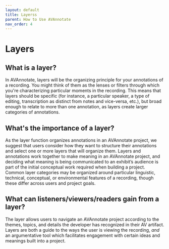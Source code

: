 ```yaml
---
layout: default
title: Layerss
parent: How to Use AVAnnotate
nav_order: 4
---
```

# Layers

## What is a layer?
In AVAnnotate, layers will be the organizing principle for your annotations of a recording. You might think of them as the lenses or filters through which you're characterizing particular moments in the recording. This means that layers should be specific (for instance, a particular speaker, a type of editing, transcription as distinct from notes and vice-versa, etc.), but broad enough to relate to more than one annotation, as layers create larger categories of annotations. 

## What's the importance of a layer?
As the layer function organizes annotations in an AVAnnotate project, we suggest that users consider how they want to structure their annotations and select one or more layers that will organize them. Layers and annotations work together to make meaning in an AVAnnotate project, and deciding what meaning is being communicated to an exhibit’s audience is part of the initial conceptual work required when building a project. Common layer categories may be organized around particular linguistic, technical, conceptual, or environmental features of a recording, though these differ across users and project goals. 

## What can listeners/viewers/readers gain from a layer?
The layer allows users to navigate an AVAnnotate project according to the themes, topics, and details the developer has recognized in their AV artifact. Layers are both a guide to the ways the user is viewing the recording, _and_ an argumentative tool which facilitates engagement with certain ideas and meanings built into a project.

